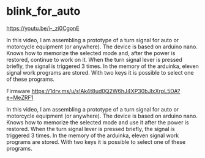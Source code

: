 # blink_for_auto
https://youtu.be/i-_zi0CgonE

In this video, I am assembling a prototype of a turn signal for auto or motorcycle equipment (or anywhere). The device is based on arduino nano. Knows how to memorize the selected mode and, after the power is restored, continue to work on it. When the turn signal lever is pressed briefly, the signal is triggered 3 times. In the memory of the arduinka, eleven signal work programs are stored. With two keys it is possible to select one of these programs.

Firmware https://1drv.ms/u/s!Ak4t8ud0Q2W6hJ4XP30bJlxXrpL5DA?e=MeZRF1

In this video, I am assembling a prototype of a turn signal for auto or motorcycle equipment (or anywhere). The device is based on arduino nano. Knows how to memorize the selected mode and use it after the power is restored. When the turn signal lever is pressed briefly, the signal is triggered 3 times. In the memory of the arduinka, eleven signal work programs are stored. With two keys it is possible to select one of these programs.

